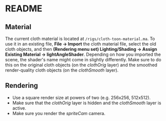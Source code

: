 README
======

Material
--------
The current cloth material is located at `/rigs/cloth-toon-material.ma`.
To use it in an existing file, **File -> Import** the cloth material file, select the old cloth objects, and then **(Rendering menu set) Lighting/Shading -> Assign Existing Material -> lightAngleShader**. Depending on how you imported the scene, the shader's name might come in slightly differently. Make sure to do this on the original cloth objects (on the *clothOrig* layer) and the smoothed render-quality cloth objects (on the *clothSmooth* layer).

Rendering
---------
* Use a square render size at powers of two (e.g. 256x256, 512x512).
* Make sure that the *clothOrig* layer is hidden and the *clothSmooth* layer is active.
* Make sure you render the *spriteCam* camera.

